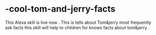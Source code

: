 # -cool-tom-and-jerry-facts
This Alexa skill is live now . This is tells about Tom&amp;jerry most frequently ask facts this skill will help to children for knows facts about tom&amp;jerry .
